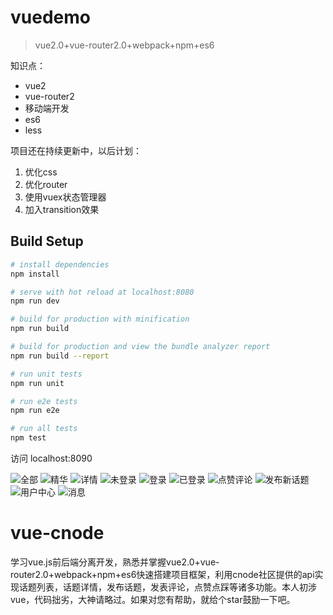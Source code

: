 # vuedemo

> vue2.0+vue-router2.0+webpack+npm+es6

知识点：
* vue2
* vue-router2
* 移动端开发
* es6
* less

项目还在持续更新中，以后计划：
1. 优化css
2. 优化router
3. 使用vuex状态管理器
4. 加入transition效果

## Build Setup

``` bash
# install dependencies
npm install

# serve with hot reload at localhost:8080
npm run dev

# build for production with minification
npm run build

# build for production and view the bundle analyzer report
npm run build --report

# run unit tests
npm run unit

# run e2e tests
npm run e2e

# run all tests
npm test
```

访问 localhost:8090

![全部](./clipscreen/1.jpg)
![精华](./clipscreen/3.jpg)
![详情](./clipscreen/4.jpg)
![未登录](./clipscreen/7.jpg)
![登录](./clipscreen/8.jpg)
![已登录](./clipscreen/2.jpg)
![点赞评论](./clipscreen/5.jpg)
![发布新话题](./clipscreen/6.jpg)
![用户中心](./clipscreen/9.jpg)
![消息](./clipscreen/10.jpg)

# vue-cnode

学习vue.js前后端分离开发，熟悉并掌握vue2.0+vue-router2.0+webpack+npm+es6快速搭建项目框架，利用cnode社区提供的api实现话题列表，话题详情，发布话题，发表评论，点赞点踩等诸多功能。本人初涉vue，代码拙劣，大神请略过。如果对您有帮助，就给个star鼓励一下吧。
